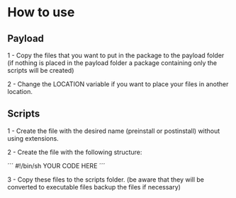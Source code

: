 **How to use**
===

Payload
---
1 - Copy the files that you want to put in the package to the payload folder (if nothing is placed in the payload folder a package containing only the scripts will be created)

2 - Change the LOCATION variable if you want to place your files in another location.

Scripts
---

1 - Create the file with the desired name (preinstall or postinstall) without using extensions.

2 - Create the file with the following structure:

´´´
#!/bin/sh
YOUR CODE HERE
´´´

3 - Copy these files to the scripts folder. (be aware that they will be converted to executable files backup the files if necessary)